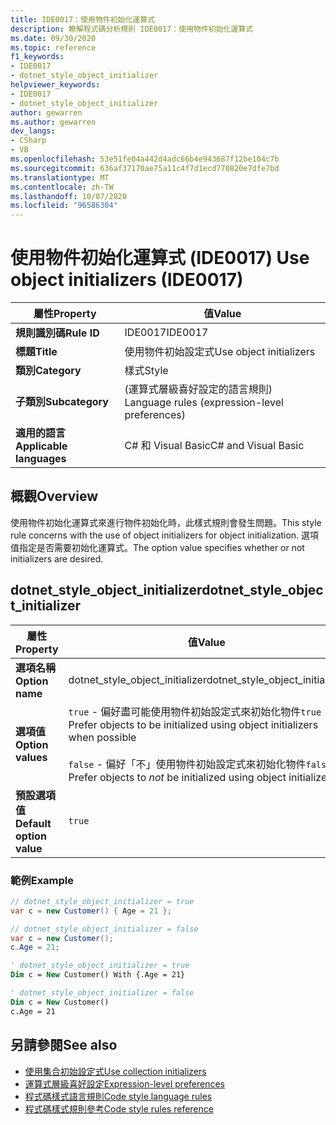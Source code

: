 ```yaml
---
title: IDE0017：使用物件初始化運算式
description: 瞭解程式碼分析規則 IDE0017：使用物件初始化運算式
ms.date: 09/30/2020
ms.topic: reference
f1_keywords:
- IDE0017
- dotnet_style_object_initializer
helpviewer_keywords:
- IDE0017
- dotnet_style_object_initializer
author: gewarren
ms.author: gewarren
dev_langs:
- CSharp
- VB
ms.openlocfilehash: 53e51fe04a442d4adc66b4e943687f12be104c7b
ms.sourcegitcommit: 636af37170ae75a11c4f7d1ecd770820e7dfe7bd
ms.translationtype: MT
ms.contentlocale: zh-TW
ms.lasthandoff: 10/07/2020
ms.locfileid: "96586304"
---
```

# <a name="use-object-initializers-ide0017"></a><span data-ttu-id="dee95-103">使用物件初始化運算式 (IDE0017) </span><span class="sxs-lookup"><span data-stu-id="dee95-103">Use object initializers (IDE0017)</span></span>

|<span data-ttu-id="dee95-104">屬性</span><span class="sxs-lookup"><span data-stu-id="dee95-104">Property</span></span>|<span data-ttu-id="dee95-105">值</span><span class="sxs-lookup"><span data-stu-id="dee95-105">Value</span></span>|
|-|-|
| <span data-ttu-id="dee95-106">**規則識別碼**</span><span class="sxs-lookup"><span data-stu-id="dee95-106">**Rule ID**</span></span> | <span data-ttu-id="dee95-107">IDE0017</span><span class="sxs-lookup"><span data-stu-id="dee95-107">IDE0017</span></span> |
| <span data-ttu-id="dee95-108">**標題**</span><span class="sxs-lookup"><span data-stu-id="dee95-108">**Title**</span></span> | <span data-ttu-id="dee95-109">使用物件初始設定式</span><span class="sxs-lookup"><span data-stu-id="dee95-109">Use object initializers</span></span> |
| <span data-ttu-id="dee95-110">**類別**</span><span class="sxs-lookup"><span data-stu-id="dee95-110">**Category**</span></span> | <span data-ttu-id="dee95-111">樣式</span><span class="sxs-lookup"><span data-stu-id="dee95-111">Style</span></span> |
| <span data-ttu-id="dee95-112">**子類別**</span><span class="sxs-lookup"><span data-stu-id="dee95-112">**Subcategory**</span></span> | <span data-ttu-id="dee95-113"> (運算式層級喜好設定的語言規則) </span><span class="sxs-lookup"><span data-stu-id="dee95-113">Language rules (expression-level preferences)</span></span> |
| <span data-ttu-id="dee95-114">**適用的語言**</span><span class="sxs-lookup"><span data-stu-id="dee95-114">**Applicable languages**</span></span> | <span data-ttu-id="dee95-115">C# 和 Visual Basic</span><span class="sxs-lookup"><span data-stu-id="dee95-115">C# and Visual Basic</span></span> |

## <a name="overview"></a><span data-ttu-id="dee95-116">概觀</span><span class="sxs-lookup"><span data-stu-id="dee95-116">Overview</span></span>

<span data-ttu-id="dee95-117">使用物件初始化運算式來進行物件初始化時，此樣式規則會發生問題。</span><span class="sxs-lookup"><span data-stu-id="dee95-117">This style rule concerns with the use of object initializers for object initialization.</span></span> <span data-ttu-id="dee95-118">選項值指定是否需要初始化運算式。</span><span class="sxs-lookup"><span data-stu-id="dee95-118">The option value specifies whether or not initializers are desired.</span></span>

## <a name="dotnet_style_object_initializer"></a><span data-ttu-id="dee95-119">dotnet_style_object_initializer</span><span class="sxs-lookup"><span data-stu-id="dee95-119">dotnet_style_object_initializer</span></span>

|<span data-ttu-id="dee95-120">屬性</span><span class="sxs-lookup"><span data-stu-id="dee95-120">Property</span></span>|<span data-ttu-id="dee95-121">值</span><span class="sxs-lookup"><span data-stu-id="dee95-121">Value</span></span>|
|-|-|
| <span data-ttu-id="dee95-122">**選項名稱**</span><span class="sxs-lookup"><span data-stu-id="dee95-122">**Option name**</span></span> | <span data-ttu-id="dee95-123">dotnet_style_object_initializer</span><span class="sxs-lookup"><span data-stu-id="dee95-123">dotnet_style_object_initializer</span></span>
| <span data-ttu-id="dee95-124">**選項值**</span><span class="sxs-lookup"><span data-stu-id="dee95-124">**Option values**</span></span> | <span data-ttu-id="dee95-125">`true` - 偏好盡可能使用物件初始設定式來初始化物件</span><span class="sxs-lookup"><span data-stu-id="dee95-125">`true` - Prefer objects to be initialized using object initializers when possible</span></span><br /><br /><span data-ttu-id="dee95-126">`false` - 偏好「不」使用物件初始設定式來初始化物件</span><span class="sxs-lookup"><span data-stu-id="dee95-126">`false` - Prefer objects to *not* be initialized using object initializers</span></span> |
| <span data-ttu-id="dee95-127">**預設選項值**</span><span class="sxs-lookup"><span data-stu-id="dee95-127">**Default option value**</span></span> | `true` |

### <a name="example"></a><span data-ttu-id="dee95-128">範例</span><span class="sxs-lookup"><span data-stu-id="dee95-128">Example</span></span>

```csharp
// dotnet_style_object_initializer = true
var c = new Customer() { Age = 21 };

// dotnet_style_object_initializer = false
var c = new Customer();
c.Age = 21;
```

```vb
' dotnet_style_object_initializer = true
Dim c = New Customer() With {.Age = 21}

' dotnet_style_object_initializer = false
Dim c = New Customer()
c.Age = 21
```

## <a name="see-also"></a><span data-ttu-id="dee95-129">另請參閱</span><span class="sxs-lookup"><span data-stu-id="dee95-129">See also</span></span>

- [<span data-ttu-id="dee95-130">使用集合初始設定式</span><span class="sxs-lookup"><span data-stu-id="dee95-130">Use collection initializers</span></span>](ide0028.md)
- [<span data-ttu-id="dee95-131">運算式層級喜好設定</span><span class="sxs-lookup"><span data-stu-id="dee95-131">Expression-level preferences</span></span>](expression-level-preferences.md)
- [<span data-ttu-id="dee95-132">程式碼樣式語言規則</span><span class="sxs-lookup"><span data-stu-id="dee95-132">Code style language rules</span></span>](language-rules.md)
- [<span data-ttu-id="dee95-133">程式碼樣式規則參考</span><span class="sxs-lookup"><span data-stu-id="dee95-133">Code style rules reference</span></span>](index.md)
